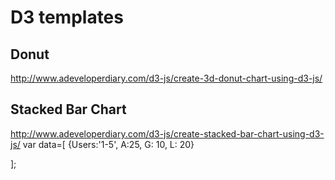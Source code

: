 # D3 templates

## Donut
http://www.adeveloperdiary.com/d3-js/create-3d-donut-chart-using-d3-js/

## Stacked Bar Chart
http://www.adeveloperdiary.com/d3-js/create-stacked-bar-chart-using-d3-js/
var data=[
    {Users:'1-5', A:25, G: 10, L: 20}
    
];